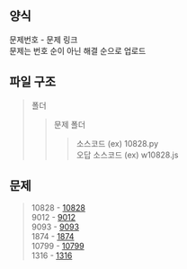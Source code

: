 ## 양식
문제번호 - 문제 링크  
문제는 번호 순이 아닌 해결 순으로 업로드
## 파일 구조
>폴더
>   >문제 폴더
>   >   >소스코드 (ex) 10828.py  
>   >   >오답 소스코드 (ex) w10828.js  
>
## 문제
> 10828 - [10828](https://www.acmicpc.net/problem/10828)   
> 9012 - [9012](https://www.acmicpc.net/problem/9012)  
> 9093 - [9093](https://www.acmicpc.net/problem/9093)   
> 1874 - [1874](https://www.acmicpc.net/problem/1874)   
> 10799 - [10799](https://www.acmicpc.net/problem/10799)   
> 1316 - [1316](https://www.acmicpc.net/problem/1316)   
